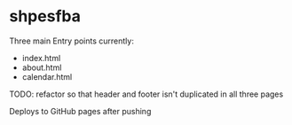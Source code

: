 # shpesfba

Three main Entry points currently:
- index.html
- about.html
- calendar.html

TODO: refactor so that header and footer isn't duplicated in all three pages

Deploys to GitHub pages after pushing
